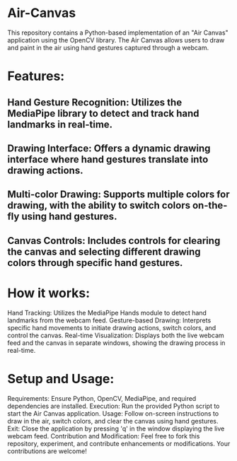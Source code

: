 # Air-Canvas
This repository contains a Python-based implementation of an "Air Canvas" application using the OpenCV library. The Air Canvas allows users to draw and paint in the air using hand gestures captured through a webcam.
# Features:
## Hand Gesture Recognition: Utilizes the MediaPipe library to detect and track hand landmarks in real-time.
## Drawing Interface: Offers a dynamic drawing interface where hand gestures translate into drawing actions.
## Multi-color Drawing: Supports multiple colors for drawing, with the ability to switch colors on-the-fly using hand gestures.
## Canvas Controls: Includes controls for clearing the canvas and selecting different drawing colors through specific hand gestures.
# How it works:
Hand Tracking: Utilizes the MediaPipe Hands module to detect hand landmarks from the webcam feed.
Gesture-based Drawing: Interprets specific hand movements to initiate drawing actions, switch colors, and control the canvas.
Real-time Visualization: Displays both the live webcam feed and the canvas in separate windows, showing the drawing process in real-time.
# Setup and Usage:
Requirements: Ensure Python, OpenCV, MediaPipe, and required dependencies are installed.
Execution: Run the provided Python script to start the Air Canvas application.
Usage: Follow on-screen instructions to draw in the air, switch colors, and clear the canvas using hand gestures.
Exit: Close the application by pressing 'q' in the window displaying the live webcam feed.
Contribution and Modification:
Feel free to fork this repository, experiment, and contribute enhancements or modifications. Your contributions are welcome!
